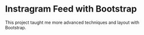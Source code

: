 # Instragram Feed with Bootstrap

This project taught me more advanced techniques and layout with Bootstrap.
